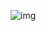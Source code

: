 ![img](https://hc-cdn.hel1.your-objectstorage.com/s/v3/15eceeee411db0427bced594fc419bf501cb2a2f_screenshot_2025-06-07_at_4.37.19___pm.png)
